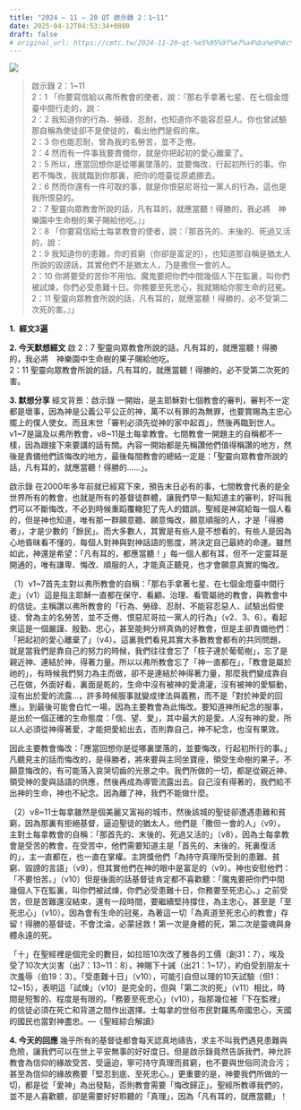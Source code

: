 ```yaml
---
title: "2024 – 11 – 20 QT 啟示錄 2：1~11"
date: 2025-04-12T04:53:34+0800
draft: false
# original_url: https://cmtc.tw/2024-11-20-qt-%e5%95%9f%e7%a4%ba%e9%8c%84-2%ef%bc%9a111
---
```


![](/images/qt.jpg)
> 啟示錄 2：1\~11  
> 2：1 「你要寫信給以弗所教會的使者，說：『那右手拿著七星、在七個金燈臺中間行走的，說：  
> 2：2 我知道你的行為、勞碌、忍耐，也知道你不能容忍惡人。你也曾試驗那自稱為使徒卻不是使徒的，看出他們是假的來。  
> 2：3 你也能忍耐，曾為我的名勞苦，並不乏倦。  
> 2：4 然而有一件事我要責備你，就是你把起初的愛心離棄了。  
> 2：5 所以，應當回想你是從哪裏墜落的，並要悔改，行起初所行的事。你若不悔改，我就臨到你那裏，把你的燈臺從原處挪去。  
> 2：6 然而你還有一件可取的事，就是你恨惡尼哥拉一黨人的行為，這也是我所恨惡的。  
> 2：7 聖靈向眾教會所說的話，凡有耳的，就應當聽！得勝的，我必將　神樂園中生命樹的果子賜給他吃。』」  
> 2：8 「你要寫信給士每拿教會的使者，說：『那首先的、末後的、死過又活的，說：  
> 2：9 我知道你的患難，你的貧窮（你卻是富足的），也知道那自稱是猶太人所說的毀謗話，其實他們不是猶太人，乃是撒但一會的人。  
> 2：10 你將要受的苦你不用怕。魔鬼要把你們中間幾個人下在監裏，叫你們被試煉，你們必受患難十日。你務要至死忠心，我就賜給你那生命的冠冕。  
> 2：11 聖靈向眾教會所說的話，凡有耳的，就應當聽！得勝的，必不受第二次死的害。』」

**1.  經文3遍**

**2. 今天默想經文**
啟 2：7 聖靈向眾教會所說的話，凡有耳的，就應當聽！得勝的，我必將　神樂園中生命樹的果子賜給他吃。  
2：11 聖靈向眾教會所說的話，凡有耳的，就應當聽！得勝的，必不受第二次死的害。

**3. 默想分享**
經文背景：啟示錄 一開始，是主耶穌對七個教會的審判，審判不一定都是壞事，因為神是公義公平公正的神，萬不以有罪的為無罪，也要賞賜為主忠心擺上的僕人使女。而且末世「審判必須先從神的家中起首」，然後再臨到世人。v1\~7是論及以弗所教會，v8\~11是土每拿教會。七間教會一開題主的自稱都不一樣，因為跟接下來要講的話有關。內容一開始都是先稱讚他們值得稱讚的地方，然後是責備他們該悔改的地方，最後每間教會的總結一定是：「聖靈向眾教會所說的話，凡有耳的，就應當聽！得勝的……」。

啟示錄 在2000年多年前就已經寫下來，預告末日必有的事，七間教會代表的是全世界所有的教會，也就是所有的基督徒群體，讓我們早一點知道主的審判，好叫我們可以不斷悔改，不必到時候重蹈覆轍犯了先人的錯誤。聖經是神寫給每一個人看的，但是神也知道，唯有那一群願意聽、願意悔改，願意順服的人，才是「得勝者」，才是少數的「餘民」。而大多數人，其實是有些人是不想看的，有些人是因為心地昏昧看不懂的，每個人對神與對神話語的態度，將決定自己最終的命運。雖然如此，神還是希望：「凡有耳的，都應當聽！」每一個人都有耳，但不一定靈耳是開通的，唯有謙卑、悔改、順服的人，才能真正聽見，也才會願意真實的悔改。

（1）v1\~7首先主對以弗所教會的自稱：「那右手拿著七星、在七個金燈臺中間行走」（v1）這是指主耶穌一直都在保守、看顧、治理、看管屬祂的教會，與教會中的信徒。主稱讚以弗所教會的「行為、勞碌、忍耐、不能容忍惡人、試驗出假使徒、曾為主的名勞苦，並不乏倦、恨惡尼哥拉一黨人的行為」（v2、3、6）。看起來這是一個嚴謹、殷勤、忠心，甚至能夠分辨真偽的好教會，但是主卻責備他們：「把起初的愛心離棄了」（v4）。這裏我們看見其實大多數教會都有的共同問題，就是當我們是靠自己的努力的時候，我們往往會忘了「枝子連於葡萄樹」，忘了是親近神、連結於神，得著力量。所以以弗所教會忘了「神一直都在」，「教會是屬於祂的」，有時候我們努力為主而做，卻不是連結於神得著力量，那麼我們變成靠自己在做，外面好看，裏面是乾的，生命中沒有被神的愛澆灌，沒有被神的愛驅動，沒有出於愛的流露…，許多時候服事就變成律法與義務，而不是「對於神愛的回應」。到最後可能會白忙一場，因為主要教會為此悔改。要知道神所紀念的服事，是出於一個正確的生命態度：「信、望、愛」，其中最大的是愛。人沒有神的愛，所以人必須從神得著愛，才能把愛給出去，否則靠自己，神不紀念，也沒有果效。

因此主要教會悔改：「應當回想你是從哪裏墜落的，並要悔改，行起初所行的事。」凡聽見主的話而悔改的，是得勝者，將來要與主同坐寶座，領受生命樹的果子。不願意悔改的，有可能落入哀哭切齒的光景之中。我們所做的一切，都是從親近神、領受神的愛與話語的供應，然後再成為導管流露出去。自己沒有得著的，我們給不出神的生命，神也不紀念。因為離了神，我們不能做什麼。

（2）v8\~11士每拿雖然是個美麗又富裕的城市，然後該城的聖徒卻遭遇患難和貧窮，因為那裏有拒絕基督，逼迫聖徒的猶太人，他們是「撒但一會的人」（v9）。主對土每拿教會的自稱：「那首先的、末後的、死過又活的」（v8），因為士每拿教會是受苦的教會，在受苦中，他們需要知道主是「首先的、末後的，死裏復活的」，主一直都在，也一直在掌權。主誇獎他們「為持守真理所受到的患難、貧窮、毀謗的言語」（v9），但其實他們在神的眼中是富足的（v9）。神也安慰他們：「不要怕苦。」（v10）但是後面的話基督徒肯定都不喜歡聽：「魔鬼要把你們中間幾個人下在監裏，叫你們被試煉，你們必受患難十日，你務要至死忠心。」之前受苦，但是苦難還沒結束，還有一段時間，要繼續堅持撐住，為主忠心，甚至是「至死忠心」（v10）。因為會有生命的冠冕，為著這一切「為真道至死忠心的教會」存留！得勝的基督徒，不會沈淪，必蒙拯救！第一次是身體的死，第二次是靈魂與身體永遠的死。

「十」在聖經裡是個完全的數目，如拉班10次改了雅各的工價（創31：7），埃及受了10次大災害（出7：13\~11：8），神賜下十誡（出21：1\~17），約伯受到朋友十次羞辱（伯19：3）。「受患難十日」（v10），可能引自但以理的10天試驗（但1：12\~15），表明這「試煉」（v10）是完全的，但與「第二次的死」（v11）相比，時間是短暫的、程度是有限的。「務要至死忠心」（v10），指那幾位被「下在監裡」的信徒必須在死亡和背道之間作出選擇。士每拿的世俗市民對羅馬帝國忠心，天國的國民也當對神盡忠。—《聖經綜合解讀》

**4. 今天的回應**
幾乎所有的基督徒都會每天認真地禱告，求主不叫我們遇見患難與危險，讓我們可以在世上平安無事的好好度日。但是啟示錄竟然告訴我們，神允許教會為信仰的緣故受苦、受逼迫，寧可持守真理而貧窮，也不要與世俗同流合污；甚至為信仰的緣故務要「堅忍到底、至死忠心。」更重要的是，神要我們所做的一切，都是從「愛神」為出發點，否則教會需要「悔改歸正」。聖經所教導我們的，並不是人喜歡聽，卻是需要好好聆聽的「真理」，因為「凡有耳的，就應當聽」！
